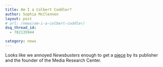 ```yaml
---
title: Am I a Colbert Coddler?
author: Sophia McClennen
layout: post
# url: /news/am-i-a-colbert-coddler/
dsq_thread_id:
  - 782135944

category: news
---
```

Looks like we annoyed *Newsbusters* enough to get a [piece][1] by its publisher and the founder of the Media Research Center.

 [1]: http://newsbusters.org/blogs/brent-bozell/2012/07/14/bozell-column-colberts-campus-coddlers
